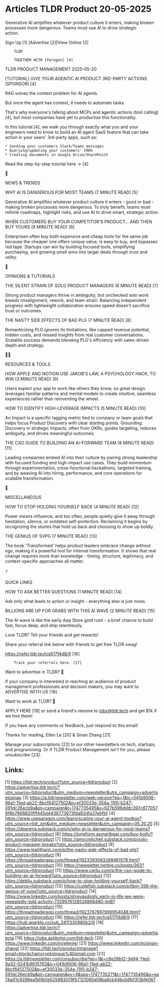 # Articles TLDR Product 20-05-2025

Generative AI amplifies whatever product culture it enters, making
broken processes more dangerous. Teams must use AI to drive strategic
action. ‌ ‌ ‌ ‌ ‌ ‌ ‌ ‌ ‌ ‌ ‌ ‌ ‌ ‌ ‌ ‌ ‌ ‌ ‌ ‌ ‌ ‌ ‌ ‌ ‌ ‌  ‌ ‌ ‌ ‌ ‌ ‌ ‌ ‌ ‌ ‌ ‌ ‌ ‌ ‌ ‌ ‌ ‌ ‌ ‌ ‌ ‌ ‌ ‌ ‌ ‌ ‌ 


 Sign Up [1] |Advertise [2]|View Online [3] 

		TLDR

		TOGETHER WITH [Paragon] [4]

TLDR PRODUCT MANAGEMENT 2025-05-20

 [TUTORIAL] GIVE YOUR AGENTIC AI PRODUCT 3RD-PARTY ACTIONS (SPONSOR)
[4] 

 RAG solves the context problem for AI agents.

But once the agent has context, it needs to automate tasks.

That's why everyone's talking about MCPs and agentic actions (tool
calling) [4], but most companies have yet to productize this
functionality.

In this tutorial [4], we walk you through exactly what you and your
engineers need to know to build an AI agent SaaS feature that can take
action in your users' 3rd-party apps, such as:

 	* Sending your customers Slack/Teams messages
 	* Querying/updating your customers' CRMs
 	* Creating documents in Google Drive/SharePoint

Read the step-by-step tutorial here → [4]

📱 

NEWS & TRENDS

 WHY AI IS DANGEROUS FOR MOST TEAMS (7 MINUTE READ) [5] 

 Generative AI amplifies whatever product culture it enters - good or
bad - making broken processes more dangerous. To truly benefit, teams
must rethink roadmaps, highlight risks, and use AI to drive smart,
strategic action. 

 WHEN CUSTOMERS BUY YOUR COMPETITOR'S PRODUCT… AND THEN BUY YOURS (9
MINUTE READ) [6] 

 Enterprises often buy both expensive and cheap tools for the same job
because the cheaper one offers unique value, is easy to buy, and
bypasses red tape. Startups can win by building focused tools,
simplifying purchasing, and growing small wins into larger deals
through trust and utility. 

🚀 

OPINIONS & TUTORIALS

 THE SILENT STRAIN OF SOLO PRODUCT MANAGERS (6 MINUTE READ) [7] 

 Strong product managers thrive in ambiguity, but unchecked solo work
breeds misalignment, rework, and team strain. Balancing independent
progress with lightweight collaboration ensures speed doesn't
sacrifice trust or outcomes. 

 THE NASTY SIDE EFFECTS OF BAD PLG (7 MINUTE READ) [8] 

 Romanticizing PLG ignores its limitations, like capped revenue
potential, hidden costs, and missed insights from real customer
conversations. Scalable success demands blending PLG's efficiency with
sales-driven depth and strategy. 

🧑‍💻 

RESOURCES & TOOLS

 HOW APPLE AND NOTION USE JAKOB'S LAW, A PSYCHOLOGY HACK, TO WIN (3
MINUTE READ) [9] 

 Users expect your app to work like others they know, so great design
leverages familiar patterns and mental models to create intuitive,
seamless experiences rather than reinventing the wheel. 

 HOW TO IDENTIFY HIGH-LEVERAGE IMPACTS (5 MINUTE READ) [10] 

 An Impact is a specific lagging metric tied to company or team goals
that helps focus Product Discovery with clear starting points.
Grounding Discovery in strategic Impacts, often from OKRs, guides
targeting, reduces ambiguity, and drives meaningful outcomes. 

 THE CXO GUIDE TO BUILDING AN AI-FORWARD TEAM (8 MINUTE READ) [11] 

 Leading companies embed AI into their culture by pairing strong
leadership with focused funding and high-impact use cases. They build
momentum through experimentation, cross-functional hackathons,
targeted training, and by weaving AI into hiring, performance, and
core operations for scalable transformation. 

🎁 

MISCELLANEOUS

 HOW TO STOP HOLDING YOURSELF BACK (4 MINUTE READ) [12] 

 Power means influence, and too often, people quietly give it away
through hesitation, silence, or outdated self-protection. Reclaiming
it begins by recognizing the stories that hold us back and choosing to
show up boldly. 

 THE GENIUS OF SVPG (7 MINUTE READ) [13] 

 The book 'Transformed' helps product leaders embrace change without
ego, making it a powerful tool for internal transformation. It shows
that real change requires more than knowledge - timing, structure,
legitimacy, and context-specific approaches all matter. 

⚡ 

QUICK LINKS

 HOW TO ASK BETTER QUESTIONS (1 MINUTE READ) [14] 

 Ask only what leads to action or insight - everything else is just
noise. 

 BILLIONS ARE UP FOR GRABS WITH THIS AI WAVE (2 MINUTE READ) [15] 

 The AI wave is like the early App Store gold rush - a brief chance to
build fast, focus deep, and ship relentlessly. 

Love TLDR? Tell your friends and get rewards!

 Share your referral link below with friends to get free TLDR swag! 

 https://refer.tldr.tech/a517f4d8/9 [16] 

		Track your referrals here. [17]

Want to advertise in TLDR? 📰

 If your company is interested in reaching an audience of product
management professionals and decision makers, you may want to
ADVERTISE WITH US [18]. 

Want to work at TLDR? 💼

 APPLY HERE [19] or send a friend's resume to jobs@tldr.tech and get
$1k if we hire them! 

 If you have any comments or feedback, just respond to this email! 

Thanks for reading, 
Ellen Le [20] & Sinan Zhang [21] 

 Manage your subscriptions [22] to our other newsletters on tech,
startups, and programming. Or if TLDR Product Management isn't for
you, please unsubscribe [23]. 

 

Links:
------
[1] https://tldr.tech/product?utm_source=tldrproduct
[2] https://advertise.tldr.tech/?utm_source=tldrproduct&utm_medium=newsletter&utm_campaign=advertisetopnav
[3] https://a.tldrnewsletter.com/web-version?ep=1&lc=041b9506-96a1-11ed-ab22-8bcf64127502&p=ef30033e-354a-11f0-b247-091dc26ecb9a&pt=campaign&t=1747735495&s=627b596dddc397c8770578f8b7868820fff445d4438773973fda92dfa37ebfbf
[4] https://www.useparagon.com/learn/scaling-your-ai-agent-toolbox?utm_source=tldr_pm&utm_medium=newsletter&utm_campaign=05.20.25
[5] https://dpereira.substack.com/p/why-ai-is-dangerous-for-most-teams?utm_source=tldrproduct
[6] https://longform.asmartbear.com/buy-both/?utm_source=tldrproduct
[7] https://amycmitchell.substack.com/p/solo-product-manager-breaks?utm_source=tldrproduct
[8] https://www.leahtharin.com/p/the-nasty-side-effects-of-bad-plg?utm_source=tldrproduct
[9] https://threadreaderapp.com/thread/1923393083288461578.html?utm_source=tldrproduct
[10] https://newsletter.herbig.co/posts/363?utm_source=tldrproduct
[11] https://www.carilu.com/p/the-cxo-guide-to-building-an-ai-forward?utm_source=tldrproduct
[12] https://debliu.substack.com/p/how-to-stop-holding-yourself-back?utm_source=tldrproduct
[13] https://cutlefish.substack.com/p/tbm-358-the-genius-of-svpg?utm_source=tldrproduct
[14] https://www.linkedin.com/posts/shreyasdoshi_early-in-life-we-were-repeatedly-told-activity-7329576128526868480-ltnB?utm_source=tldrproduct
[15] https://threadreaderapp.com/thread/1923767897999954048.html?utm_source=tldrproduct
[16] https://refer.tldr.tech/a517f4d8/9
[17] https://hub.sparklp.co/sub_3411330980b2/9
[18] https://advertise.tldr.tech/?utm_source=tldrproduct&utm_medium=newsletter&utm_campaign=advertisecta
[19] https://jobs.ashbyhq.com/tldr.tech
[20] https://www.linkedin.com/in/ellenle/
[21] https://www.linkedin.com/in/sinan-zhang/
[22] https://tldr.tech/product/manage?email=blockchaincryptologue%40gmail.com
[23] https://a.tldrnewsletter.com/unsubscribe?ep=1&l=c8e26b12-3e94-11ed-9a32-0241b9615763&lc=041b9506-96a1-11ed-ab22-8bcf64127502&p=ef30033e-354a-11f0-b247-091dc26ecb9a&pt=campaign&pv=4&spa=1747735271&t=1747735495&s=ea74a01c9296ea1bf4b1e525983079f57121065a09ba8cb44bcb9bf3f3bfe067